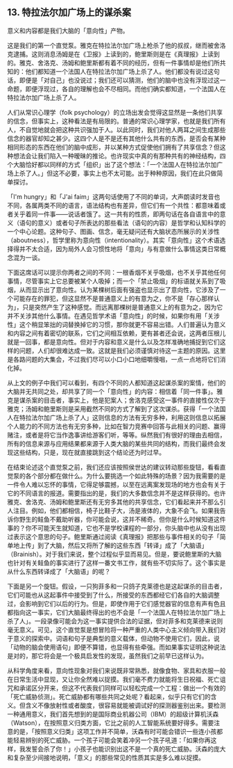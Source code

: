 ## 13. 特拉法尔加广场上的谋杀案

意义和内容都是我们大脑的「意向性」产物。





这是我们的第一个直觉泵。雅克在特拉法尔加广场上枪杀了他的叔叔，继而被舍洛克逮捕。这则消息汤姆是在《卫报》上读到的，鲍里斯则是在《真理报》上读到的。雅克、舍洛克、汤姆和鲍里斯都有着不同的经历，但有一件事情却是他们所共知的：他们都知道一个法国人在特拉法尔加广场上杀了人。他们都没有说过这句话，即便是「对自己」也没说过；我们还可以猜测，他们的脑中也没有浮现过这一命题，即便浮现过，各自的理解也会不尽相同。而他们确实都知道，一个法国人在特拉法尔加广场上杀了人。

人们从常识心理学（folk psychology）的立场出发会觉得这显然是一条他们共享的信念，但事实上，这种看法是有局限的。普通的常识心理学家，也就是我们所有人，不自觉地就会把这种共识强加于人。以此同时，我们对他人两耳之间生成那些信念的器官却知之甚少。这四个人是不是还有其他什么共有的东西，是否会有某种相同形态的东西在他们的脑中成形，并以某种方式促使他们拥有了共享信念？但这种想法会让我们陷入一种暧昧的推论。也许现实中真的有那种共有的神经结构，四个大脑恰好都以同样的方式「组织」出了这个想法：「一个法国人在特拉法尔加广场上杀了人。」但这不必要，事实上也不太可能。出于种种原因，我们在此只做简单探讨。

「I'm hungry」和「J'ai faim」这两句话使用了不同的单词，大声朗读时发音也不同，各属两类不同的语言，语法结构也有差异，但它们有一个共性：都意味着或者关乎着同一件事——说话者饿了。这一共有的性质，即两句话在各自语言中的意义（语句的意义）或者句子所表达的那些看法（语句的内容）是哲学和认知科学的一个中心论题。这种句子、图画、信念，毫无疑问还有大脑状态所展示的关涉性（aboutness），哲学里称为意向性（intentionality）。其实「意向性」这个术语选择得并不太合适，因为局外人会习惯性地将「意向」与有意做什么事情这类日常概念混为一谈。

下面这席话可以提示你两者之间的不同：一根香烟不关乎吸烟，也不关乎其他任何事情，尽管事实上它总要被某个人吸掉；而一个「禁止吸烟」的标语就关系到了吸烟，从而显示出了意向性。认为某棵树后面有强盗也显示出了意向性，它涉及了一个可能存在的罪犯，但这显然不是普通意义上的有意为之，你不是「存心那样认为」，只是突然产生了这种感觉。而远离那棵树是普通意义上的有意为之，因为它并不关涉其他什么事情。在遇见哲学术语「意向性」的时候，如果你有用「关涉性」这个稍显笨拙的词替换掉它的习惯，那你就更不容易出错。人们普遍认为意义和内容之间有着密切的联系，它们之间相互依赖，更有甚者还会说，这两者压根儿就是一回事，都是意向性。但对于内容和意义是什么以及怎样准确地捕捉到它们这样的问题，人们却很难达成一致。这就是我们必须谨慎对待这一主题的原因。这里是各路问题的大集会，不过我们尽可以小口小口地细嚼慢咽，一点一点地将它们消化掉。

从上文的例子中我们可以看到，有四个不同的人都知道这起谋杀案的案情，他们的大脑并无共同之处，却共享了同一个「意向性」的内容：相信着「同一件事」。雅克是谋杀案的目击者，事实上，他是犯案人；舍洛克感受这一事件的直接性仅次于雅克；汤姆和鲍里斯则是采用截然不同的方式了解到了这次谋杀。获得「一个法国人在特拉法尔加广场上杀了人」这则信息的方法有无穷多种，利用这则信息以拓展个人能力的不同方法也有无穷多种，比如在智力竞赛中回答与此相关的问题、赢得赌注，或者是将它当作逸事讲给游客们听，等等。纵然我们有很好的理由去相信，所有的信息来源与应用结果都来源于人类大脑的某些共同的结构，而我们最终会发现这些结构，只是，现在就直接跳到这个结论还为时过早。

在结束论述这个直觉泵之前，我们还应该按照侯世达的建议转动那些旋钮，看看直觉泵的各个部分都在做什么。为什么要挑选一个如此特殊的场景？因为我需要的是一件令人难以忘怀的事情，它得足够震撼，以至在远离案发现场的地方也会有关于它的不同语言的报道。需要指出的是，我们的大多数信念并不是这样获得的。也许雅克、舍洛克、汤姆和鲍里斯还有无穷多其他的共享信念，它们看起来并不那么引人注目。例如，他们都相信，椅子比鞋子大，汤是液体的，大象不会飞。如果我告诉你野生的鲑鱼不戴助听器，你可能会说，这并不稀奇。但你是什么时候知道这件事的？你不可能天生就知道，它也不是学校课程的一部分，你头脑中也从没有出现过表示这个意思的句子。鲍里斯通过阅读《真理报》把那些与事件相关的句子「简单地上传」到了大脑，然后又将所了解的这些东西「转译」成了「大脑语」（Brainish）。对于我们来说，整个过程似乎显而易见。但是，要说鲍里斯的大脑也针对有关鲑鱼的事实进行了这样一番文书工作，就有些不切实际了。这个事实是从什么东西转译成了「大脑语」的呢？

下面是另一个旋钮。假设，一只狗菲多和一只鸽子克莱德也是这起谋杀的目击者，它们可能也从这起事件中接受到了什么，所接受的东西都经它们各自的大脑调整过，会影响到它们以后的行为。但是，即使作用于它们感觉器官的信息有声有色且都指向这一事实，它们大脑最终得出的也不会是「一个法国人在特拉法尔加广场上杀了人」。一段录像可能会为这一事实提供合法的证据，但对菲多和克莱德来说则毫无意义。可见，这个直觉泵是想冒险将一种严重的人类中心主义倾向带入我们对于意义的探索中。词语和句子是典型的意义载体，但动物不使用它们，因此，说「动物的脑会使用语句」即便不算错，也显得有些牵强。而如果事实证明这种说法是对的，那它将会是一个极具启发性的发现，虽然我们之前早已这样认为。

从科学角度来看，意向性现象对我们来说既非常熟悉，就像食物、家具和衣服一般在日常生活中显现，又让你全然难以捉摸。我们毫不费力就能将生日祝福、死亡诅咒和承诺区分开来，但这不代表我们同样可以轻松完成一个工程：做出一个有效的「死亡威胁侦测」。死亡威胁都有哪些共同之处呢？看起来，似乎只有它们的含义。但含义不像放射性或者酸度，很容易就能被调试好的探测器鉴别出来。要检测一种通用意义，我们首先想到的是国际商业机器公司（IBM）的超级计算机沃森（Watson），在按照意义归类方面，它比之前的人工智能系统要好得多。需要注意的是，「按照意义归类」这项工作并不简单，沃森有时可能会错识一些连小孩都能轻易辨别的死亡威胁。一个孩子可能会笑着冲另一个孩子吼道：「如果你再这样，我发誓会杀了你！」小孩子也能识别出这不是一个真的死亡威胁。沃森的庞大和复杂至少间接地说明，「意义」的那些常见的性质其实是多么难以捉摸。


